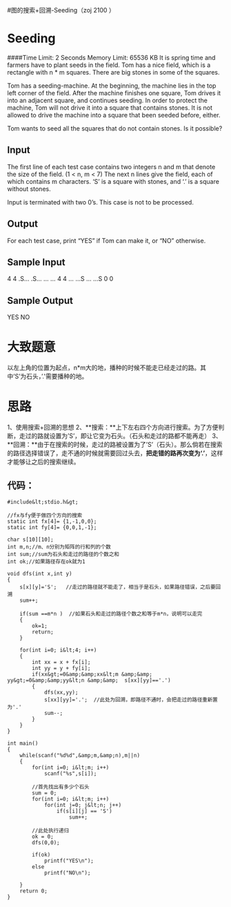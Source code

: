 #图的搜索+回溯-Seeding（zoj 2100 ）
# Seeding

####Time Limit: 2 Seconds Memory Limit: 65536 KB It is spring time and farmers have to plant seeds in the field. Tom has a nice field, which is a rectangle with n * m squares. There are big stones in some of the squares.

Tom has a seeding-machine. At the beginning, the machine lies in the top left corner of the field. After the machine finishes one square, Tom drives it into an adjacent square, and continues seeding. In order to protect the machine, Tom will not drive it into a square that contains stones. It is not allowed to drive the machine into a square that been seeded before, either.

Tom wants to seed all the squares that do not contain stones. Is it possible?

## Input

The first line of each test case contains two integers n and m that denote the size of the field. (1 &lt; n, m &lt; 7) The next n lines give the field, each of which contains m characters. ‘S’ is a square with stones, and ‘.’ is a square without stones.

Input is terminated with two 0’s. This case is not to be processed.

## Output

For each test case, print “YES” if Tom can make it, or “NO” otherwise.

## Sample Input

4 4 .S… .S… … … 4 4 … …S … …S 0 0

## Sample Output

YES NO

# 大致题意

以左上角的位置为起点，n*m大的地，播种的时候不能走已经走过的路。其中’S’为石头，’.'需要播种的地。

# 思路

1、使用搜索+回溯的思想 2、**搜索：**上下左右四个方向进行搜索。为了方便判断，走过的路就设置为’S’，即让它变为石头。（石头和走过的路都不能再走） 3、**回溯：**由于在搜索的时候，走过的路被设置为了’S’（石头）。那么倘若在搜索的路径选择错误了，走不通的时候就需要回过头去，**把走错的路再次变为‘.’**，这样才能够让之后的搜索继续。

## 代码：

```
#include&lt;stdio.h&gt;

//fx与fy便于做四个方向的搜索
static int fx[4]= {1,-1,0,0};
static int fy[4]= {0,0,1,-1};

char s[10][10];
int m,n;//m、n分别为矩阵的行和列的个数
int sum;//sum为石头和走过的路径的个数之和
int ok;//如果路径存在ok就为1

void dfs(int x,int y)
{
    s[x][y]='S';   //走过的路径就不能走了，相当于是石头，如果路径错误，之后要回溯
    sum++;

    if(sum ==m*n )  //如果石头和走过的路径个数之和等于m*n，说明可以走完
    {
        ok=1;
        return;
    }

    for(int i=0; i&lt;4; i++)
    {
        int xx = x + fx[i];
        int yy = y + fy[i];
        if(xx&gt;=0&amp;&amp;xx&lt;m &amp;&amp; yy&gt;=0&amp;&amp;yy&lt;n &amp;&amp;  s[xx][yy]=='.')
        {
            dfs(xx,yy);
            s[xx][yy]='.';  //此处为回溯，即路径不通时，会把走过的路径重新置为'.'
            sum--;
        }
    }
}

int main()
{
    while(scanf("%d%d",&amp;m,&amp;n),m||n)
    {
        for(int i=0; i&lt;m; i++)
            scanf("%s",s[i]);

        //首先找出有多少个石头
        sum = 0;
        for(int i=0; i&lt;m; i++)
            for(int j=0; j&lt;n; j++)
                if(s[i][j] == 'S')
                    sum++;

        //此处执行递归
        ok = 0;
        dfs(0,0);

        if(ok)
            printf("YES\n");
        else
            printf("NO\n");

    }
    return 0;
}


```
